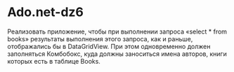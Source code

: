 # Ado.net-dz6
Реализовать приложение, чтобы при выполнении запроса «select * from books» результаты выполнения этого запроса, как и раньше, отображались бы в DataGridView. При этом одновременно должен заполняться Комбобокс, куда должны заноситься имена авторов, книги которых есть в таблице Books.
